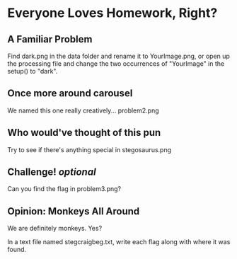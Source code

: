 # Everyone Loves Homework, Right?

## A Familiar Problem
  Find dark.png in the data folder and rename it to YourImage.png, or open up
  the processing file and change the two occurrences of "YourImage" in the
  setup() to "dark".

## Once more around carousel
  We named this one really creatively... problem2.png

## Who would've thought of this pun
  Try to see if there's anything special in stegosaurus.png
  
## Challenge! *optional*
  Can you find the flag in problem3.png?

## Opinion: Monkeys All Around
  We are definitely monkeys. Yes?

In a text file named stegcraigbeg.txt, write each flag along with where it was found.
